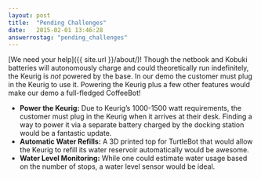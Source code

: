```yaml
---
layout: post
title:  "Pending Challenges"
date:   2015-02-01 13:46:28
answerrostag: "pending_challenges"
---
```


[We need your help]({{ site.url }}/about/)! Though the netbook and Kobuki batteries will autonomously charge and could theoretically run indefinitely, the Keurig is *not* powered by the base. In our demo the customer must plug in the Keurig to use it. Powering the Keurig plus a few other features would make our demo a full-fledged CoffeeBot!

- **Power the Keurig:** Due to Keurig’s 1000-1500 watt requirements, the customer must plug in the Keurig when it arrives at their desk. Finding a way to power it via a separate battery charged by the docking station would be a fantastic update.
- **Automatic Water Refills:** A 3D printed top for TurtleBot that would allow the Keurig to refill its water reservoir automatically would be awesome.
- **Water Level Monitoring:** While one could estimate water usage based on the number of stops, a water level sensor would be ideal.
